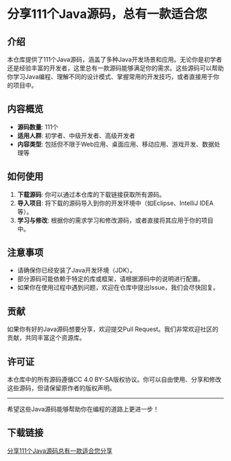 # 分享111个Java源码，总有一款适合您

## 介绍

本仓库提供了111个Java源码，涵盖了多种Java开发场景和应用。无论你是初学者还是经验丰富的开发者，这里总有一款源码能够满足你的需求。这些源码可以帮助你学习Java编程、理解不同的设计模式、掌握常用的开发技巧，或者直接用于你的项目中。

## 内容概览

- **源码数量**: 111个
- **适用人群**: 初学者、中级开发者、高级开发者
- **内容类型**: 包括但不限于Web应用、桌面应用、移动应用、游戏开发、数据处理等

## 如何使用

1. **下载源码**: 你可以通过本仓库的下载链接获取所有源码。
2. **导入项目**: 将下载的源码导入到你的开发环境中（如Eclipse、IntelliJ IDEA等）。
3. **学习与修改**: 根据你的需求学习和修改源码，或者直接将其应用于你的项目中。

## 注意事项

- 请确保你已经安装了Java开发环境（JDK）。
- 部分源码可能依赖于特定的库或框架，请根据源码中的说明进行配置。
- 如果你在使用过程中遇到问题，欢迎在仓库中提出Issue，我们会尽快回复。

## 贡献

如果你有好的Java源码想要分享，欢迎提交Pull Request。我们非常欢迎社区的贡献，共同丰富这个资源库。

## 许可证

本仓库中的所有源码遵循CC 4.0 BY-SA版权协议。你可以自由使用、分享和修改这些源码，但请保留原作者的版权声明。

---

希望这些Java源码能够帮助你在编程的道路上更进一步！

## 下载链接

[分享111个Java源码总有一款适合您分享](https://pan.quark.cn/s/3ed5a7151fd5)